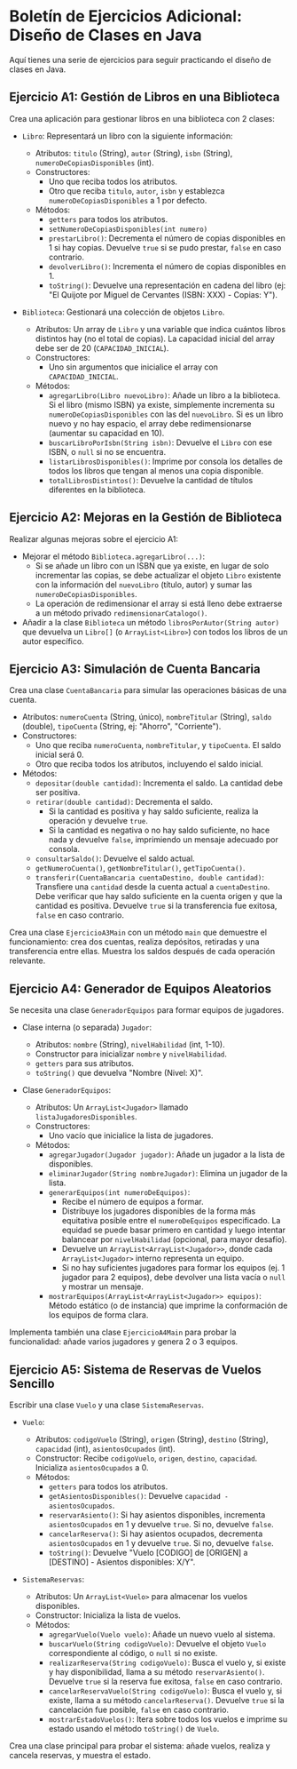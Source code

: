 # Boletín de Ejercicios Adicional: Diseño de Clases en Java

Aquí tienes una serie de ejercicios para seguir practicando el diseño de clases en Java.

## Ejercicio A1: Gestión de Libros en una Biblioteca

Crea una aplicación para gestionar libros en una biblioteca con 2 clases:

-   `Libro`: Representará un libro con la siguiente información:
    -   Atributos: `titulo` (String), `autor` (String), `isbn` (String), `numeroDeCopiasDisponibles` (int).
    -   Constructores:
        -   Uno que reciba todos los atributos.
        -   Otro que reciba `titulo`, `autor`, `isbn` y establezca `numeroDeCopiasDisponibles` a 1 por defecto.
    -   Métodos:
        -   `getters` para todos los atributos.
        -   `setNumeroDeCopiasDisponibles(int numero)`
        -   `prestarLibro()`: Decrementa el número de copias disponibles en 1 si hay copias. Devuelve `true` si se pudo prestar, `false` en caso contrario.
        -   `devolverLibro()`: Incrementa el número de copias disponibles en 1.
        -   `toString()`: Devuelve una representación en cadena del libro (ej: "El Quijote por Miguel de Cervantes (ISBN: XXX) - Copias: Y").

-   `Biblioteca`: Gestionará una colección de objetos `Libro`.
    -   Atributos: Un array de `Libro` y una variable que indica cuántos libros distintos hay (no el total de copias). La capacidad inicial del array debe ser de 20 (`CAPACIDAD_INICIAL`).
    -   Constructores:
        -   Uno sin argumentos que inicialice el array con `CAPACIDAD_INICIAL`.
    -   Métodos:
        -   `agregarLibro(Libro nuevoLibro)`: Añade un libro a la biblioteca. Si el libro (mismo ISBN) ya existe, simplemente incrementa su `numeroDeCopiasDisponibles` con las del `nuevoLibro`. Si es un libro nuevo y no hay espacio, el array debe redimensionarse (aumentar su capacidad en 10).
        -   `buscarLibroPorIsbn(String isbn)`: Devuelve el `Libro` con ese ISBN, o `null` si no se encuentra.
        -   `listarLibrosDisponibles()`: Imprime por consola los detalles de todos los libros que tengan al menos una copia disponible.
        -   `totalLibrosDistintos()`: Devuelve la cantidad de títulos diferentes en la biblioteca.

## Ejercicio A2: Mejoras en la Gestión de Biblioteca

Realizar algunas mejoras sobre el ejercicio A1:

-   Mejorar el método `Biblioteca.agregarLibro(...)`:
    -   Si se añade un libro con un ISBN que ya existe, en lugar de solo incrementar las copias, se debe actualizar el objeto `Libro` existente con la información del `nuevoLibro` (título, autor) y sumar las `numeroDeCopiasDisponibles`.
    -   La operación de redimensionar el array si está lleno debe extraerse a un método privado `redimensionarCatalogo()`.
-   Añadir a la clase `Biblioteca` un método `librosPorAutor(String autor)` que devuelva un `Libro[]` (o `ArrayList<Libro>`) con todos los libros de un autor específico.

## Ejercicio A3: Simulación de Cuenta Bancaria

Crea una clase `CuentaBancaria` para simular las operaciones básicas de una cuenta.

-   Atributos: `numeroCuenta` (String, único), `nombreTitular` (String), `saldo` (double), `tipoCuenta` (String, ej: "Ahorro", "Corriente").
-   Constructores:
    -   Uno que reciba `numeroCuenta`, `nombreTitular`, y `tipoCuenta`. El saldo inicial será 0.
    -   Otro que reciba todos los atributos, incluyendo el saldo inicial.
-   Métodos:
    -   `depositar(double cantidad)`: Incrementa el saldo. La cantidad debe ser positiva.
    -   `retirar(double cantidad)`: Decrementa el saldo.
        -   Si la cantidad es positiva y hay saldo suficiente, realiza la operación y devuelve `true`.
        -   Si la cantidad es negativa o no hay saldo suficiente, no hace nada y devuelve `false`, imprimiendo un mensaje adecuado por consola.
    -   `consultarSaldo()`: Devuelve el saldo actual.
    -   `getNumeroCuenta()`, `getNombreTitular()`, `getTipoCuenta()`.
    -   `transferir(CuentaBancaria cuentaDestino, double cantidad)`: Transfiere una `cantidad` desde la cuenta actual a `cuentaDestino`. Debe verificar que hay saldo suficiente en la cuenta origen y que la cantidad es positiva. Devuelve `true` si la transferencia fue exitosa, `false` en caso contrario.

Crea una clase `EjercicioA3Main` con un método `main` que demuestre el funcionamiento: crea dos cuentas, realiza depósitos, retiradas y una transferencia entre ellas. Muestra los saldos después de cada operación relevante.

## Ejercicio A4: Generador de Equipos Aleatorios

Se necesita una clase `GeneradorEquipos` para formar equipos de jugadores.

-   Clase interna (o separada) `Jugador`:
    -   Atributos: `nombre` (String), `nivelHabilidad` (int, 1-10).
    -   Constructor para inicializar `nombre` y `nivelHabilidad`.
    -   `getters` para sus atributos.
    -   `toString()` que devuelva "Nombre (Nivel: X)".

-   Clase `GeneradorEquipos`:
    -   Atributos: Un `ArrayList<Jugador>` llamado `listaJugadoresDisponibles`.
    -   Constructores:
        -   Uno vacío que inicialice la lista de jugadores.
    -   Métodos:
        -   `agregarJugador(Jugador jugador)`: Añade un jugador a la lista de disponibles.
        -   `eliminarJugador(String nombreJugador)`: Elimina un jugador de la lista.
        -   `generarEquipos(int numeroDeEquipos)`:
            -   Recibe el número de equipos a formar.
            -   Distribuye los jugadores disponibles de la forma más equitativa posible entre el `numeroDeEquipos` especificado. La equidad se puede basar primero en cantidad y luego intentar balancear por `nivelHabilidad` (opcional, para mayor desafío).
            -   Devuelve un `ArrayList<ArrayList<Jugador>>`, donde cada `ArrayList<Jugador>` interno representa un equipo.
            -   Si no hay suficientes jugadores para formar los equipos (ej. 1 jugador para 2 equipos), debe devolver una lista vacía o `null` y mostrar un mensaje.
        -   `mostrarEquipos(ArrayList<ArrayList<Jugador>> equipos)`: Método estático (o de instancia) que imprime la conformación de los equipos de forma clara.

Implementa también una clase `EjercicioA4Main` para probar la funcionalidad: añade varios jugadores y genera 2 o 3 equipos.

## Ejercicio A5: Sistema de Reservas de Vuelos Sencillo

Escribir una clase `Vuelo` y una clase `SistemaReservas`.

-   `Vuelo`:
    -   Atributos: `codigoVuelo` (String), `origen` (String), `destino` (String), `capacidad` (int), `asientosOcupados` (int).
    -   Constructor: Recibe `codigoVuelo`, `origen`, `destino`, `capacidad`. Inicializa `asientosOcupados` a 0.
    -   Métodos:
        -   `getters` para todos los atributos.
        -   `getAsientosDisponibles()`: Devuelve `capacidad - asientosOcupados`.
        -   `reservarAsiento()`: Si hay asientos disponibles, incrementa `asientosOcupados` en 1 y devuelve `true`. Si no, devuelve `false`.
        -   `cancelarReserva()`: Si hay asientos ocupados, decrementa `asientosOcupados` en 1 y devuelve `true`. Si no, devuelve `false`.
        -   `toString()`: Devuelve "Vuelo [CODIGO] de [ORIGEN] a [DESTINO] - Asientos disponibles: X/Y".

-   `SistemaReservas`:
    -   Atributos: Un `ArrayList<Vuelo>` para almacenar los vuelos disponibles.
    -   Constructor: Inicializa la lista de vuelos.
    -   Métodos:
        -   `agregarVuelo(Vuelo vuelo)`: Añade un nuevo vuelo al sistema.
        -   `buscarVuelo(String codigoVuelo)`: Devuelve el objeto `Vuelo` correspondiente al código, o `null` si no existe.
        -   `realizarReserva(String codigoVuelo)`: Busca el vuelo y, si existe y hay disponibilidad, llama a su método `reservarAsiento()`. Devuelve `true` si la reserva fue exitosa, `false` en caso contrario.
        -   `cancelarReservaVuelo(String codigoVuelo)`: Busca el vuelo y, si existe, llama a su método `cancelarReserva()`. Devuelve `true` si la cancelación fue posible, `false` en caso contrario.
        -   `mostrarEstadoVuelos()`: Itera sobre todos los vuelos e imprime su estado usando el método `toString()` de `Vuelo`.

Crea una clase principal para probar el sistema: añade vuelos, realiza y cancela reservas, y muestra el estado.